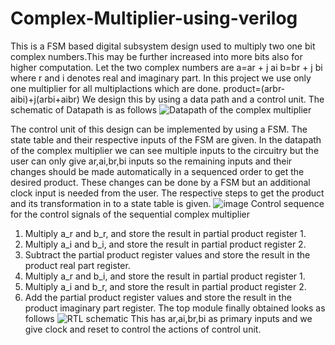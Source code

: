 # Complex-Multiplier-using-verilog
This is a FSM based digital subsystem design used to multiply two one bit complex numbers.This may be further increased into more bits also for higher computation.
Let the two complex numbers are
a=ar + j ai
b=br + j bi where r and i denotes real and imaginary part.
In this project we use only one multiplier for all multiplactions which are done.
product=(arbr-aibi)+j(arbi+aibr)
We design this by using a data path and a control unit.
The schematic of Datapath is as follows
![Datapath of the complex multiplier](https://github.com/Yogendra-7777/Complex-Multiplier-using-verilog/assets/158204977/6b4885c0-6244-49ca-8064-039495a4ae06)

The control unit of this design can be implemented by using a FSM.
The state table and their respective inputs of the FSM are given.
In the datapath of the complex multiplier we can see multiple inputs to the circuitry but the user can only give ar,ai,br,bi inputs so the remaining inputs and their changes should be made automatically in a sequenced order to get the desired product.
These changes can be done by a FSM but an additional clock input is needed from  the user.
The respective steps to get the product and its transformation in to a state table is given.
![image](https://github.com/Yogendra-7777/Complex-Multiplier-using-verilog/assets/158204977/944eca04-37d0-434b-8ba4-a55bb543c7e6)
Control sequence for the control signals of the sequential complex multiplier
1. Multiply a_r and b_r, and store the result in partial product register 1.
2. Multiply a_i and b_i, and store the result in partial product register 2.
3. Subtract the partial product register values and store the result in the product real part register.
4. Multiply a_r and b_i, and store the result in partial product register 1.
5. Multiply a_i and b_r, and store the result in partial product register 2.
6. Add the partial product register values and store the result in the product imaginary part register.
The top module finally obtained looks as follows
![RTL schematic](https://github.com/Yogendra-7777/Complex-Multiplier-using-verilog/assets/158204977/7e8450cf-83da-4520-b6db-838936bec81c)
This has ar,ai,br,bi as primary inputs and we give clock and reset to control the actions of control unit.



